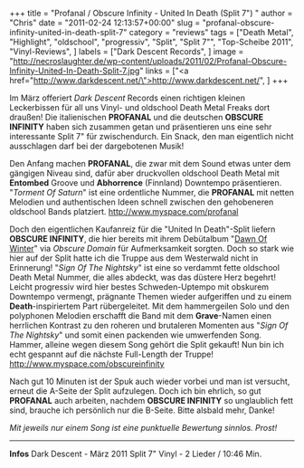 +++
title = "Profanal / Obscure Infinity - United In Death (Split 7\") "
author = "Chris"
date = "2011-02-24 12:13:57+00:00"
slug = "profanal-obscure-infinity-united-in-death-split-7"
category = "reviews"
tags = ["Death Metal", "Highlight", "oldschool", "progressiv", "Split", "Split 7\"", "Top-Scheibe 2011", "Vinyl-Reviews", ]
labels = ["Dark Descent Records", ]
image = "http://necroslaughter.de/wp-content/uploads/2011/02/Profanal-Obscure-Infinity-United-In-Death-Split-7.jpg"
links = ["<a href=\"http://www.darkdescent.net/\">http://www.darkdescent.net/</a>", ]
+++

<div style="text-align: center;"></div>

Im März offeriert _Dark Descent_ Records einen richtigen kleinen Leckerbissen für all uns Vinyl- und oldschool Death Metal Freaks dort draußen! Die italienischen **PROFANAL** und die deutschen **OBSCURE INFINITY** haben sich zusammen getan und präsentieren uns eine sehr interessante Split 7" für zwischendurch. Ein Snack, den man eigentlich nicht ausschlagen darf bei der dargebotenen Musik!

Den Anfang machen **PROFANAL**, die zwar mit dem Sound etwas unter dem gängigen Niveau sind, dafür aber druckvollen oldschool Death Metal mit **Entombed** Groove und **Abhorrence** (Finnland) Downtempo präsentieren. "_Torment Of Saturn_" ist eine ordentliche Nummer, die **PROFANAL** mit netten Melodien und authentischen Ideen schnell zwischen den gehobeneren oldschool Bands platziert.
<a href="http://www.myspace.com/profanal">http://www.myspace.com/profanal</a>

Doch den eigentlichen Kaufanreiz für die "United In Death"-Split liefern **OBSCURE INFINITY**, die hier bereits mit ihrem Debütalbum "<a href="http://necroslaughter.de/2010/09/obscure-infinity-dawn-of-winter/">Dawn Of Winter</a>" via _Obscure Domain_ für Aufmerksamkeit sorgten. Doch so stark wie hier auf der Split hatte ich die Truppe aus dem Westerwald nicht in Erinnerung! "_Sign Of The Nightsky_" ist eine so verdammt fette oldschool Death Metal Nummer, die alles abdeckt, was das düstere Herz begehrt! Leicht progressiv wird hier bestes Schweden-Uptempo mit obskurem Downtempo vermengt, prägnante Themen wieder aufgeriffen und zu einem **Death**-inspiriertem Part rübergeleitet. Mit dem hammergeilen Solo und den polyphonen Melodien erschafft die Band mit dem **Grave**-Namen einen herrlichen Kontrast zu den roheren und brutaleren Momenten aus "_Sign Of The Nightsky_" und somit einen packenden wie umwerfenden Song. Hammer, alleine wegen diesem Song gehört die Split gekauft! Nun bin ich echt gespannt auf die nächste Full-Length der Truppe!
<a href="http://www.myspace.com/obscureinfinity">http://www.myspace.com/obscureinfinity</a>

Nach gut 10 Minuten ist der Spuk auch wieder vorbei und man ist versucht, erneut die A-Seite der Split aufzulegen. Doch ich bin ehrlich, so gut **PROFANAL** auch arbeiten, nachdem **OBSCURE INFINITY** so unglaublich fett sind, brauche ich persönlich nur die B-Seite. Bitte alsbald mehr, Danke!

_Mit jeweils nur einem Song ist eine punktuelle Bewertung sinnlos. Prost!_



---
**Infos**
Dark Descent - März 2011
Split 7" Vinyl - 2 Lieder / 10:46 Min.
